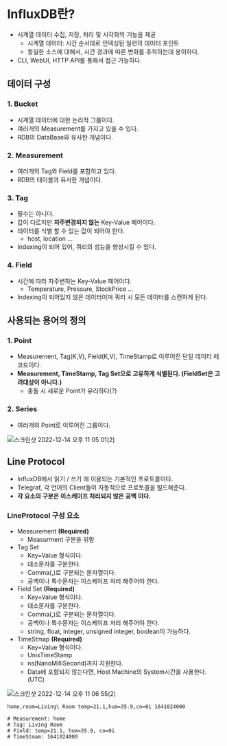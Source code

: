 # InfluxDB란? 
- 시계열 데이터 수집, 저장, 처리 및 시각화의 기능을 제공
  - 시계열 데이터: 시간 순서데로 인덱싱된 일련의 데이터 포인트
  - 동일한 소스에 대해서, 시간 경과에 따른 변화를 추적하는데 용이하다.
- CLI, WebUI, HTTP API를 통해서 접근 가능하다.

## 데이터 구성

### 1. Bucket
- 시계열 데이터에 대한 논리적 그룹이다.
- 여러개의 Measurement를 가지고 있을 수 있다.
- RDB의 DataBase와 유사한 개념이다.

### 2. Measurement
- 여러개의 Tag와 Field를 포함하고 있다.
- RDB의 테이블과 유사한 개념이다.

### 3. Tag
- 필수는 아니다.
- 값이 다르지만 **자주변경되지 않는** Key-Value 페어이다.
- 데이터를 식별 할 수 있는 값이 되어야 한다.
  - host, location ...
- Indexing이 되어 있어, 쿼리의 성능을 향상시킬 수 있다.

### 4. Field
- 시간에 따라 자주변하는 Key-Value 페어이다.
  - Temperature, Pressure, StockPrice ...
- Indexing이 되어있지 않은 데이터이며 쿼리 시 모든 데이터를 스캔하게 된다.

## 사용되는 용어의 정의

### 1. Point
- Measurement, Tag(K,V), Field(K,V), TimeStamp로 이루어진 단일 데이터 레코드이다.
- **Measurement, TimeStamp, Tag Set으로 고유하게 식별된다. (FieldSet은 고려대상이 아니다.)**
  - 충돌 시 새로운 Point가 유리하다(?)

### 2. Series
- 여러개의 Point로 이루어진 그룹이다.

![스크린샷 2022-12-14 오후 11 05 01(2)](https://user-images.githubusercontent.com/57896918/207619953-62664e63-625e-4a5c-93d9-6269bcbdfe15.png)



## Line Protocol
- InfluxDB에서 읽기 / 쓰기 에 이용되는 기본적인 프로토콜이다.
- Telegraf, 각 언어의 Client들이 자동적으로 프로토콜을 빌드해준다. 
- **각 요소의 구분은 이스케이프 처리되지 않은 공백 이다.**

###  LineProtocol 구성 요소
- Measurement **(Required)**
  - Measurment 구분을 위함
- Tag Set
  - Key=Value 형식이다.
  - 대소문자를 구분한다. 
  - Comma(,)로 구분되는 문자열이다.
  - 공백이나 특수문자는 이스케이프 처리 해주어야 한다.
- Field Set **(Required)** 
  - Key=Value 형식이다. 
  - 대소문자를 구분한다.
  - Comma(,)로 구분되는 문자열이다.
  - 공백이나 특수문자는 이스케이프 처리 해주어야 한다.
  - string, float, integer, unsigned integer, boolean이 가능하다.
- TimeStmap **(Required)**
  - Key=Value 형식이다. 
  - UnixTimeStamp
  - ns(NanoMilliSecond)까지 지원한다.
  - Data에 포함되지 않는다면, Host Machine의 System시간을 사용한다. (UTC)

![스크린샷 2022-12-14 오후 11 06 55(2)](https://user-images.githubusercontent.com/57896918/207619988-ff2d16bb-4ab2-49a2-a8f3-b88e68834d95.png)

```shell
home,room=Living\ Room temp=21.1,hum=35.9,co=0i 1641024000

# Measurement: home
# Tag: Living Room
# Field: temp=21.1, hum=35.9, co=0i
# TimeStmam: 1641024000
```
